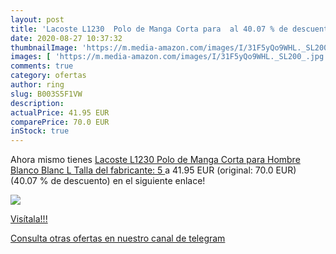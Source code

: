 ```yaml
---
layout: post
title: 'Lacoste L1230  Polo de Manga Corta para  al 40.07 % de descuento'
date: 2020-08-27 10:37:32
thumbnailImage: 'https://m.media-amazon.com/images/I/31F5yQo9WHL._SL200_.jpg'
images: [ 'https://m.media-amazon.com/images/I/31F5yQo9WHL._SL200_.jpg' ]
comments: true
category: ofertas
author: ring
slug: B003S5F1VW
description:
actualPrice: 41.95 EUR
comparePrice: 70.0 EUR
inStock: true
---
```


Ahora mismo tienes [Lacoste L1230  Polo de Manga Corta para Hombre  Blanco  Blanc   L  Talla del fabricante: 5 ](https://www.amazon.com/dp/B003S5F1VW/?tag=redken08-20) a 41.95 EUR (original: 70.0 EUR) (40.07 %  de descuento) en el siguiente enlace!

[![](https://m.media-amazon.com/images/I/31F5yQo9WHL._SL200_.jpg)](https://www.amazon.com/dp/B003S5F1VW/?tag=redken08-20)

[Visítala!!!](https://www.amazon.com/dp/B003S5F1VW/?tag=redken08-20)

[Consulta otras ofertas en nuestro canal de telegram](https://t.me/s/ofertas25)
